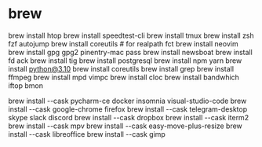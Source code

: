 # brew

brew install htop
brew install speedtest-cli
brew install tmux
brew install zsh fzf autojump
brew install coreutils          # for realpath fct
brew install neovim
brew install gpg gpg2 pinentry-mac pass
brew install newsboat
brew install fd ack
brew install tig
brew install postgresql
brew install npm yarn
brew install python@3.10
brew install coreutils
brew install grep
brew install ffmpeg
brew install mpd vimpc
brew install cloc
brew install bandwhich iftop bmon

brew install --cask pycharm-ce docker insomnia visual-studio-code
brew install --cask google-chrome firefox
brew install --cask telegram-desktop skype slack discord
brew install --cask dropbox
brew install --cask iterm2
brew install --cask mpv
brew install --cask easy-move-plus-resize
brew install --cask libreoffice
brew install --cask gimp

